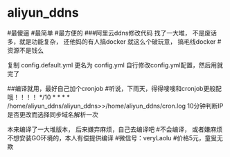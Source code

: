 # aliyun_ddns
#最傻逼
#最简单
#最方便的 
###阿里云ddns修改代码
找了一大堆， 不是废话多，就是功能复杂， 还他妈的有人搞docker
就这么个破玩意， 搞毛线docker
#资源不是钱么

复制 config.default.yml  更名为 config.yml
自行修改config.yml配置，然后用就完了

##编译就用，最好自己加个cronjob
#听说，下雨天，得得嗖嗖和cronjob更般配哦！！！！
*/10 * * * * /home/aliyun_ddns/aliyun_ddns>>/home/aliyun_ddns/cron.log
10分钟判断IP是否更改而选择同步域名解析一次

本来编译了一大堆版本， 后来嫌弃麻烦，自己去编译吧
#不会编译， 或者嫌麻烦不想安装GO环境的，本人有偿提供编译
#微信号：veryLaolu
#价格5元，童叟无欺